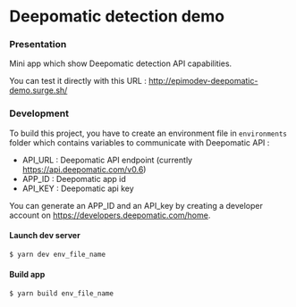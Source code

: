 # Deepomatic detection demo

### Presentation
Mini app which show Deepomatic detection API capabilities.

You can test it directly with this URL : http://epimodev-deepomatic-demo.surge.sh/

### Development
To build this project, you have to create an environment file in `environments` folder which contains variables to communicate with Deepomatic API :
- API_URL : Deepomatic API endpoint (currently https://api.deepomatic.com/v0.6)
- APP_ID : Deepomatic app id
- API_KEY : Deepomatic api key

You can generate an APP_ID and an API_key by creating a developer account on https://developers.deepomatic.com/home.

#### Launch dev server
```sh
$ yarn dev env_file_name
```

#### Build app
```sh
$ yarn build env_file_name
```
